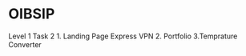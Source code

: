 # OIBSIP
Level 1
  Task 2
    1. Landing Page Express VPN
    2. Portfolio
    3.Temprature Converter
 
